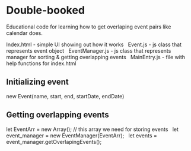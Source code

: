 # Double-booked
 Educational code for learning how to get overlaping event pairs like calendar does.
 
 Index.html - simple UI showing out how it works &nbsp;
 Event.js - js class that represents event object &nbsp;
 EventManager.js - js class that represents manager for sorting & getting overlapping events &nbsp;
 MainEntry.js - file with help functions for index.html &nbsp;
 
 ## Initializing event
 new Event(name, start, end, startDate, endDate) &nbsp;
 
 ## Getting overlapping events
 let EventArr = new Array(); // this array we need for storing events &nbsp;
 let event_manager = new EventManager(EventArr); &nbsp;
 let events = event_manager.getOverlapingEvents();
